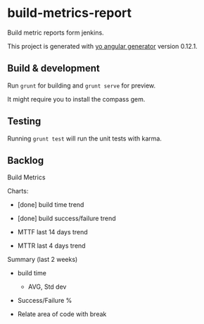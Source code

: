# build-metrics-report

Build metric reports form jenkins.

This project is generated with [yo angular generator](https://github.com/yeoman/generator-angular)
version 0.12.1.

## Build & development


Run `grunt` for building and `grunt serve` for preview.

It might require you to install the compass gem.

## Testing

Running `grunt test` will run the unit tests with karma.


## Backlog

Build Metrics

Charts:
 - [done] build time trend
 - [done] build success/failure trend

 - MTTF last 14 days trend
 - MTTR last 4 days trend

Summary (last 2 weeks)
- build time
  - AVG, Std dev
- Success/Failure %


- Relate area of code with break
